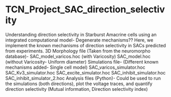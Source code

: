 # TCN_Project_SAC_direction_selectivity
Understanding direction selectivity in  Starburst Amacrine cells using an integrated computational model- Degenerate mechanisms??
Here, we implement the known mechanisms of direction selectivity in SACs predicted from experiments. 
3D Morphology file (Taken from the neuromorpho database)-
SAC_model_varicos.hoc (with Varicosity)
SAC_model.hoc (without Varicosity- Uniform diameter)
Simulations file- (Different known mechanisms added- Single cell model)
SAC_varicos_simulator.hoc
SAC_Kv3_simulator.hoc
SAC_excite_simulator.hoc
SAC_inhibit_simulator.hoc
SAC_inhibit_simulator_2.hoc
Analysis files (Python)- Could be used to run the simulations (both directions), plot the voltage traces, and quantify direction selectivity (Mutual information, Direction selectivity index)
